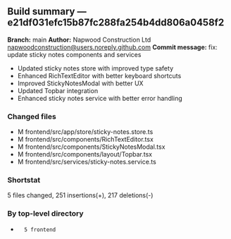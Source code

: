 ## Build summary — e21df031efc15b87fc288fa254b4dd806a0458f2

**Branch:** main
**Author:** Napwood Construction Ltd <napwoodconstruction@users.noreply.github.com>
**Commit message:** fix: update sticky notes components and services

- Updated sticky notes store with improved type safety
- Enhanced RichTextEditor with better keyboard shortcuts
- Improved StickyNotesModal with better UX
- Updated Topbar integration
- Enhanced sticky notes service with better error handling

### Changed files
 - M	frontend/src/app/store/sticky-notes.store.ts
 - M	frontend/src/components/RichTextEditor.tsx
 - M	frontend/src/components/StickyNotesModal.tsx
 - M	frontend/src/components/layout/Topbar.tsx
 - M	frontend/src/services/sticky-notes.service.ts

### Shortstat
 5 files changed, 251 insertions(+), 217 deletions(-)

### By top-level directory
 -       5 frontend
